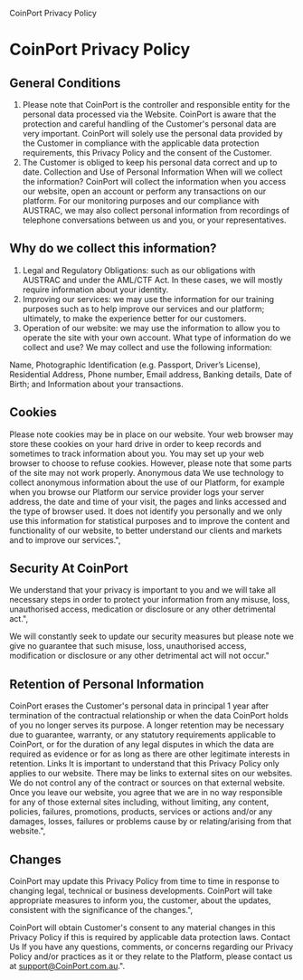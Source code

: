 CoinPort Privacy Policy      

# CoinPort Privacy Policy

## General Conditions

1.  Please note that CoinPort is the controller and responsible entity for the personal data processed via the Website. CoinPort is aware that the protection and careful handling of the Customer's personal data are very important. CoinPort will solely use the personal data provided by the Customer in compliance with the applicable data protection requirements, this Privacy Policy and the consent of the Customer.
2.  The Customer is obliged to keep his personal data correct and up to date. Collection and Use of Personal Information When will we collect the information? CoinPort will collect the information when you access our website, open an account or perform any transactions on our platform. For our monitoring purposes and our compliance with AUSTRAC, we may also collect personal information from recordings of telephone conversations between us and you, or your representatives.

## Why do we collect this information?

1.  Legal and Regulatory Obligations: such as our obligations with AUSTRAC and under the AML/CTF Act. In these cases, we will mostly require information about your identity.
2.  Improving our services: we may use the information for our training purposes such as to help improve our services and our platform; ultimately, to make the experience better for our customers.
3.  Operation of our website: we may use the information to allow you to operate the site with your own account. What type of information do we collect and use? We may collect and use the following information:

Name, Photographic Identification (e.g. Passport, Driver’s License), Residential Address, Phone number, Email address, Banking details, Date of Birth; and Information about your transactions.

## Cookies

Please note cookies may be in place on our website. Your web browser may store these cookies on your hard drive in order to keep records and sometimes to track information about you. You may set up your web browser to choose to refuse cookies. However, please note that some parts of the site may not work properly. Anonymous data We use technology to collect anonymous information about the use of our Platform, for example when you browse our Platform our service provider logs your server address, the date and time of your visit, the pages and links accessed and the type of browser used. It does not identify you personally and we only use this information for statistical purposes and to improve the content and functionality of our website, to better understand our clients and markets and to improve our services.",

## Security At CoinPort

We understand that your privacy is important to you and we will take all necessary steps in order to protect your information from any misuse, loss, unauthorised access, medication or disclosure or any other detrimental act.",

We will constantly seek to update our security measures but please note we give no guarantee that such misuse, loss, unauthorised access, modification or disclosure or any other detrimental act will not occur."

## Retention of Personal Information

CoinPort erases the Customer's personal data in principal 1 year after termination of the contractual relationship or when the data CoinPort holds of you no longer serves its purpose. A longer retention may be necessary due to guarantee, warranty, or any statutory requirements applicable to CoinPort, or for the duration of any legal disputes in which the data are required as evidence or for as long as there are other legitimate interests in retention. Links It is important to understand that this Privacy Policy only applies to our website. There may be links to external sites on our websites. We do not control any of the contract or sources on that external website. Once you leave our website, you agree that we are in no way responsible for any of those external sites including, without limiting, any content, policies, failures, promotions, products, services or actions and/or any damages, losses, failures or problems cause by or relating/arising from that website.",

## Changes

CoinPort may update this Privacy Policy from time to time in response to changing legal, technical or business developments. CoinPort will take appropriate measures to inform you, the customer, about the updates, consistent with the significance of the changes.",

CoinPort will obtain Customer's consent to any material changes in this Privacy Policy if this is required by applicable data protection laws. Contact Us If you have any questions, comments, or concerns regarding our Privacy Policy and/or practices as it or they relate to the Platform, please contact us at support@CoinPort.com.au.".